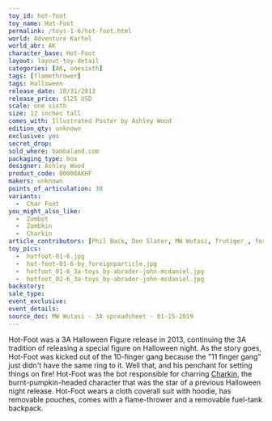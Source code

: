 ```yaml
---
toy_id: hot-foot
toy_name: Hot-Foot
permalink: /toys-1-6/hot-foot.html
world: Adventure Kartel
world_abr: AK
character_base: Hot-Foot
layout: layout-toy-detail
categories: [AK, onesixth]
tags: [flamethrower]
tags: Halloween
release_date: 10/31/2013
release_price: $125 USD
scale: one sixth
size: 12 inches tall
comes_with: Illustrated Poster by Ashley Wood
edition_qty: unknown
exclusive: yes
secret_drop:
sold_where: bambaland.com
packaging_type: box
designer: Ashley Wood
product_code: 00000AKHF
makers: unknown
points_of_articulation: 30
variants:
  -  Char Foot
you_might_also_like:
  -  Zombot
  -  Zombkin
  -  Charkin
article_contributors: [Phil Back, Don Slater, MW Wutasi, frutiger_, foreignparticle, John McDaniel]
toy_pics:
  -  hotfoot-01-6.jpg
  -  hot-foot-01-6-by_foreignparticle.jpg
  -  hotfoot_01-6_3a-toys_by-abrader-john-mcdaniel.jpg
  -  hotfoot_02-6_3a-toys_by-abrader-john-mcdaniel.jpg
backstory:
sale_type: 
event_exclusive: 
event_details: 
source_doc: MW Wutasi - 3A spreadsheet - 01-15-2019
---
```

Hot-Foot was a 3A Halloween Figure release in 2013, continuing the 3A tradition of releasing a special figure on Halloween night. As the story goes, Hot-Foot was kicked out of the 10-finger gang because the "11 finger gang" just didn't have the same ring to it. Well that, and his penchant for setting things on fire! Hot-Foot was the bot responsible for charring <a href="/toys-1-6/hot-foot.html">Charkin</a>, the burnt-pumpkin-headed character that was the star of a previous Halloween night release. Hot-Foot wears a cloth coverall suit with hoodie, has removable pouches, comes with a flame-thrower and a removable fuel-tank backpack.